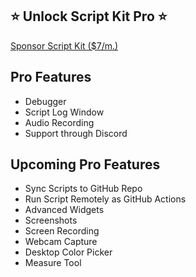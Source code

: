 <div class="flex flex-col items-center justify-start mt-0">
<h2 class="pb-1 text-xl mt-0">⭐️ Unlock Script Kit Pro ⭐️</h2>
<a href="submit:kit-sponsor" class="shadow-xl shadow-primary/25 text-bg-base font-bold px-3 py-2 no-underline rounded bg-primary bg-opacity-100 hover:opacity-80" style="width: fit-content">Sponsor Script Kit ($7/m.)</a>

<div class="py-1"></div>
<div class="flex justify-evenly">

<div class="list-inside">

<h2 class="text-base">Pro Features</h2>

<ul class="text-xs">
    <li>Debugger</li>
    <li>Script Log Window</li>
    <li>Audio Recording</li>
    <li>Support through Discord</li>
<ul>
</div>

<div>


<h2 class="text-base">Upcoming Pro Features</h2>

<ul class="text-xs">
    <li>Sync Scripts to GitHub Repo</li>
    <li>Run Script Remotely as GitHub Actions</li>
    <li>Advanced Widgets</li>
    <li>Screenshots</li>
    <li>Screen Recording</li>
    <li>Webcam Capture</li>
    <li>Desktop Color Picker</li>
    <li>Measure Tool</li>
</ul>

</div>
</div>
</div>
